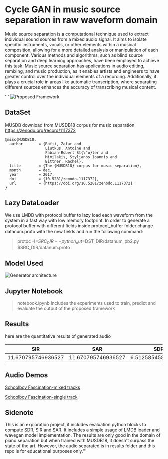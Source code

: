 # Cycle GAN in music source separation in raw waveform domain
Music source separation is a computational technique used to extract individual sound sources from a mixed audio signal. It aims to isolate specific instruments, vocals, or other elements within a musical composition, allowing for a more detailed analysis or manipulation of each component. Various methods and algorithms, such as blind source separation and deep learning approaches, have been employed to achieve this task. Music source separation has applications in audio editing, remixing, and music production, as it enables artists and engineers to have greater control over the individual elements of a recording. Additionally, it plays a crucial role in areas like automatic transcription, where separating different sources enhances the accuracy of transcribing musical content.

''' ![Proposed Framework](figures/cycle_gan_bss.png "Proposed Framework")

## DataSet

MUSDB download from MUSDB18 corpus for music separation https://zenodo.org/record/1117372

```
@misc{MUSDB18,
  author       = {Rafii, Zafar and
                  Liutkus, Antoine and
                  Fabian-Robert St{\"o}ter and
                  Mimilakis, Stylianos Ioannis and
                  Bittner, Rachel},
  title        = {The {MUSDB18} corpus for music separation},
  month        = dec,
  year         = 2017,
  doi          = {10.5281/zenodo.1117372},
  url          = {https://doi.org/10.5281/zenodo.1117372}
}
```


## Lazy DataLoader
We use LMDB with protocol buffer to lazy load each waveform from the system in a fast way with low memory footprint.
In order to generate a protocol buffer with different fields inside protocol_buffer folder change datanum.proto with the new fields and run the following command:
> protoc -I=$SRC_DIR --python_out=$DST_DIR/datanum_pb2.py $SRC_DIR/datanum.proto

## Model Used 
![Generator architecture](figures/single_gen.jpg "Model Architecture")

## Jupyter Notebook
> notebook.ipynb
Includes the experiments used to train, predict and evaluate the output of the proposed framework

## Results
here are the quantitative results of generated audio

| SIR  	|  SAR 	| SDR  	|
|:-:	|:-:	|:-:	|
|  11.670795746936527 	|  11.670795746936527 	|  6.5125854585956136 	|

## Audio Demos

[Schoolboy Fascination-mixed tracks](https://github.com/mostafaelaraby/cyclic-gan-music-source-separation/blob/master/results/Al%20James%20-%20Schoolboy%20Fascination-01.wav)

[Schoolboy Fascination-single track](https://github.com/mostafaelaraby/cyclic-gan-music-source-separation/blob/master/results/Al%20James%20-%20Schoolboy%20Fascination-01_single_latest.wav)


## Sidenote
This is an exploration project, it includes evaluation python blocks to compute SDR, SIR and SAR.
It includes a simple usage of LMDB loader and wavegan model implementation.
The results are only good in the domain of piano separation but when trained with MUSDB18, it doesn't surpass the state of the art.
However, the audio separated is in results folder and this repo is for educational purposes only.'''
